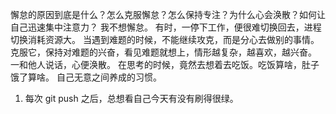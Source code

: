 懈怠的原因到底是什么？怎么克服懈怠？怎么保持专注？为什么心会涣散？如何让自己迅速集中注意力？
我不想懈怠。
有时，一停下工作，便很难切换回去，进程切换消耗资源大。
当遇到难题的时候，不能继续攻克，而是分心去做别的事情。克服它，保持对难题的兴奋，看见难题就想上，情形越复杂，越喜欢，越兴奋。
一和他人说话，心便涣散。
在思考的时候，竟然去想着去吃饭。吃饭算啥，肚子饿了算啥。
自己无意之间养成的习惯。
1. 每次 git push 之后，总想看自己今天有没有刷得很绿。




